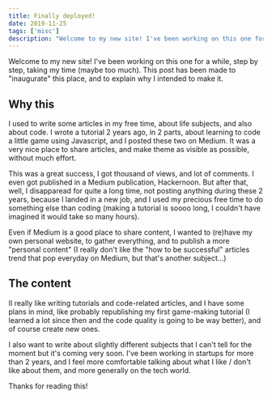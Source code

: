 ```yaml
---
title: Finally deployed!
date: 2019-11-25
tags: ['misc']
description: "Welcome to my new site! I've been working on this one for a while, step by step, taking my time (maybe too much). This post has been made to 'inaugurate' this place, and to explain why I intended to make it..."
---
```


Welcome to my new site! I've been working on this one for a while, step by step, taking my time (maybe too much).
This post has been made to "inaugurate" this place, and to explain why I intended to make it.

## Why this

I used to write some articles in my free time, about life subjects, and also about code. I wrote a tutorial 2 years ago, in 2 parts,
about learning to code a little game using Javascript, and I posted these two on Medium. It was a very nice place to share articles,
and make theme as visible as possible, without much effort.

This was a great success, I got thousand of views, and lot of comments. I even got published in a Medium publication, Hackernoon.
But after that, well, I disapparead for quite a long time, not posting anything during these 2 years, because I landed in a new job, and I used
my precious free time to do something else than coding (making a tutorial is soooo long, I couldn't have imagined it would take so many hours).

Even if Medium is a good place to share content, I wanted to (re)have my own personal website, to gather everything, and to publish a more "personal content" (I really don't like the "how to be successful" articles trend that pop everyday on Medium, but that's another subject...)


## The content

II really like writing tutorials and code-related articles, and I have some plans in mind, like probably republishing my first game-making tutorial (I learned a lot since then and the code quality is going to be way better), and of course create new ones.

I also want to write about slightly different subjects that I can't tell for the moment but it's coming very soon. I've been working in startups for more than 2 years, and I feel more comfortable talking
about what I like / don't like about them, and more generally on the tech world.

Thanks for reading this!
